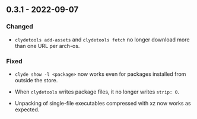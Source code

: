 ## 0.3.1 - 2022-09-07

### Changed

- `clydetools add-assets` and `clydetools fetch` no longer download more than one URL per arch-os.

### Fixed

- `clyde show -l <package>` now works even for packages installed from outside the store.

- When `clydetools` writes package files, it no longer writes `strip: 0`.

- Unpacking of single-file executables compressed with xz now works as expected.
